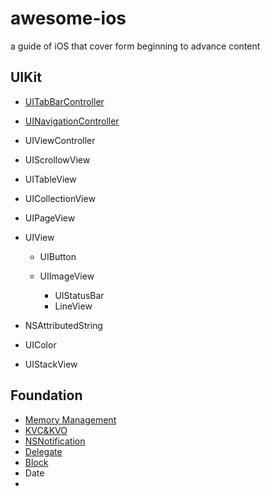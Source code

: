 # awesome-ios

a guide of iOS that cover form beginning to advance content

## UIKit

- [UITabBarController](https://github.com/alflix/awesome-ios/blob/master/UIKit/UITabBar/Tabbar.md)

- [UINavigationController](https://github.com/alflix/awesome-ios/blob/master/UIKit/UINavigation/Navigation.md)

- UIViewController

- UIScrollowView

- UITableView

- UICollectionView

- UIPageView

- UIView

     - UIButton
     - UIImageView

        - UIStatusBar
        - LineView

- NSAttributedString

- UIColor

- UIStackView

## Foundation

- [Memory Management](https://github.com/alflix/awesome-ios/blob/master/Foundation/Memory%20Management/Memory%20Management.md)
- [KVC&KVO](https://github.com/alflix/awesome-ios/blob/master/Foundation/KVC&KVO/KVC&KVO.md)
- [NSNotification](https://github.com/alflix/awesome-ios/blob/master/Foundation/NSNotification/NSNotification.md)
- [Delegate](https://github.com/alflix/awesome-ios/blob/master/Foundation/Delegate/Delegate.md)
- [Block](https://github.com/alflix/awesome-ios/blob/master/Foundation/Block/Block.md)
- Date
- 

